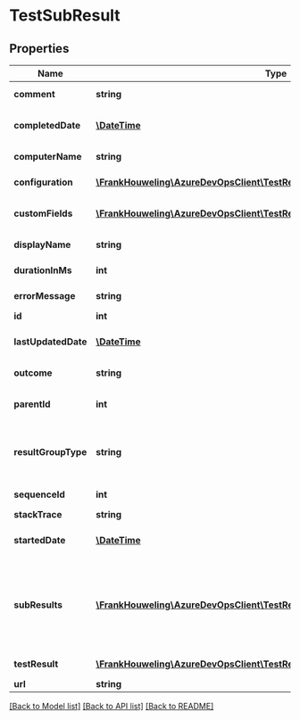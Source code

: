 # TestSubResult

## Properties
Name | Type | Description | Notes
------------ | ------------- | ------------- | -------------
**comment** | **string** | Comment in sub result. | [optional] 
**completedDate** | [**\DateTime**](\DateTime.md) | Time when test execution completed. | [optional] 
**computerName** | **string** | Machine where test executed. | [optional] 
**configuration** | [**\FrankHouweling\AzureDevOpsClient\TestResults\Model\ShallowReference**](ShallowReference.md) | Reference to test configuration. | [optional] 
**customFields** | [**\FrankHouweling\AzureDevOpsClient\TestResults\Model\CustomTestField[]**](CustomTestField.md) | Additional properties of sub result. | [optional] 
**displayName** | **string** | Name of sub result. | [optional] 
**durationInMs** | **int** | Duration of test execution. | [optional] 
**errorMessage** | **string** | Error message in sub result. | [optional] 
**id** | **int** | ID of sub result. | [optional] 
**lastUpdatedDate** | [**\DateTime**](\DateTime.md) | Time when result last updated. | [optional] 
**outcome** | **string** | Outcome of sub result. | [optional] 
**parentId** | **int** | Immediate parent ID of sub result. | [optional] 
**resultGroupType** | **string** | Hierarchy type of the result, default value of None means its leaf node. | [optional] 
**sequenceId** | **int** | Index number of sub result. | [optional] 
**stackTrace** | **string** | Stacktrace. | [optional] 
**startedDate** | [**\DateTime**](\DateTime.md) | Time when test execution started. | [optional] 
**subResults** | [**\FrankHouweling\AzureDevOpsClient\TestResults\Model\TestSubResult[]**](TestSubResult.md) | List of sub results inside a sub result, if ResultGroupType is not None, it holds corresponding type sub results. | [optional] 
**testResult** | [**\FrankHouweling\AzureDevOpsClient\TestResults\Model\TestCaseResultIdentifier**](TestCaseResultIdentifier.md) | Reference to test result. | [optional] 
**url** | **string** | Url of sub result. | [optional] 

[[Back to Model list]](../README.md#documentation-for-models) [[Back to API list]](../README.md#documentation-for-api-endpoints) [[Back to README]](../README.md)


